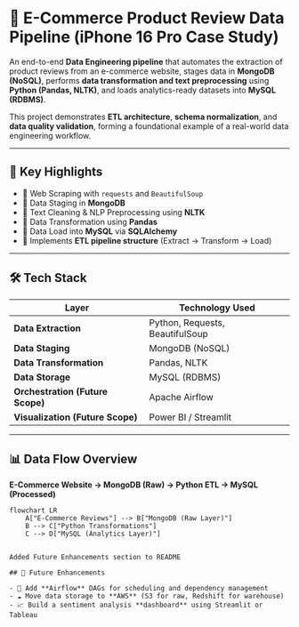 # 🧩 E-Commerce Product Review Data Pipeline (iPhone 16 Pro Case Study)

An end-to-end **Data Engineering pipeline** that automates the extraction of product reviews from an e-commerce website, stages data in **MongoDB (NoSQL)**, performs **data transformation and text preprocessing** using **Python (Pandas, NLTK)**, and loads analytics-ready datasets into **MySQL (RDBMS)**.  

This project demonstrates **ETL architecture**, **schema normalization**, and **data quality validation**, forming a foundational example of a real-world data engineering workflow.

---

## 🧠 Key Highlights

- 🔹 Web Scraping with `requests` and `BeautifulSoup`
- 🔹 Data Staging in **MongoDB**
- 🔹 Text Cleaning & NLP Preprocessing using **NLTK**
- 🔹 Data Transformation using **Pandas**
- 🔹 Data Load into **MySQL** via **SQLAlchemy**
- 🔹 Implements **ETL pipeline structure** (Extract → Transform → Load)

---

## 🛠️ Tech Stack

| Layer | Technology Used |
|-------|------------------|
| **Data Extraction** | Python, Requests, BeautifulSoup |
| **Data Staging** | MongoDB (NoSQL) |
| **Data Transformation** | Pandas, NLTK |
| **Data Storage** | MySQL (RDBMS) |
| **Orchestration (Future Scope)** | Apache Airflow |
| **Visualization (Future Scope)** | Power BI / Streamlit |

---

## 📊 Data Flow Overview

**E-Commerce Website → MongoDB (Raw) → Python ETL → MySQL (Processed)**

```mermaid
flowchart LR
    A["E-Commerce Reviews"] --> B["MongoDB (Raw Layer)"]
    B --> C["Python Transformations"]
    C --> D["MySQL (Analytics Layer)"]


Added Future Enhancements section to README

## 🚀 Future Enhancements

- 🧾 Add **Airflow** DAGs for scheduling and dependency management  
- ☁️ Move data storage to **AWS** (S3 for raw, Redshift for warehouse)  
- 📈 Build a sentiment analysis **dashboard** using Streamlit or Tableau  

